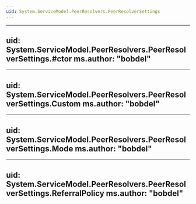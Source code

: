 ```yaml
---
uid: System.ServiceModel.PeerResolvers.PeerResolverSettings
---
```


---
uid: System.ServiceModel.PeerResolvers.PeerResolverSettings.#ctor
ms.author: "bobdel"
---

---
uid: System.ServiceModel.PeerResolvers.PeerResolverSettings.Custom
ms.author: "bobdel"
---

---
uid: System.ServiceModel.PeerResolvers.PeerResolverSettings.Mode
ms.author: "bobdel"
---

---
uid: System.ServiceModel.PeerResolvers.PeerResolverSettings.ReferralPolicy
ms.author: "bobdel"
---
